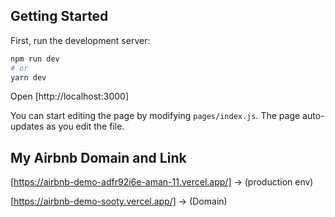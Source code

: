 ## Getting Started

First, run the development server:

```bash
npm run dev
# or
yarn dev
```

Open [http://localhost:3000]

You can start editing the page by modifying `pages/index.js`. The page auto-updates as you edit the file.


## My Airbnb Domain and Link

[https://airbnb-demo-adfr92i6e-aman-11.vercel.app/] -> (production env)

[https://airbnb-demo-sooty.vercel.app/] -> (Domain)